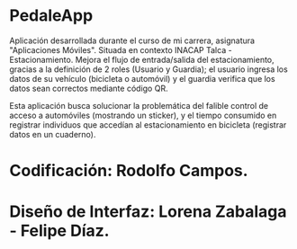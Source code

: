 # PedaleApp

Aplicación desarrollada durante el curso de mi carrera, asignatura "Aplicaciones Móviles". 
Situada en contexto INACAP Talca - Estacionamiento. Mejora el flujo de entrada/salida del estacionamiento, gracias a la definición de 2 roles (Usuario y Guardia); 
el usuario ingresa los datos de su vehículo (bicicleta o automóvil) y el guardia verifica que los datos sean correctos mediante código QR.

Esta aplicación busca solucionar la problemática del falible control de acceso a automóviles (mostrando un sticker), 
y el tiempo consumido en registrar individuos que accedían al estacionamiento en bicicleta (registrar datos en un cuaderno).

# Codificación: Rodolfo Campos.
# Diseño de Interfaz: Lorena Zabalaga - Felipe Díaz.
